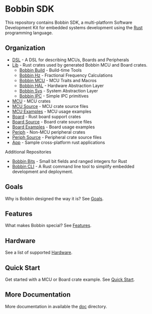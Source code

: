 # Bobbin SDK

This repository contains Bobbin SDK, a multi-platform Software Development Kit for
embedded systems development using the [Rust](https://www.rust-lang.org/en-US/) programming language.

## Organization

- [DSL](./dsl/) - A DSL for describing MCUs, Boards and Peripherals
- [Lib](./lib/) - Rust crates used by generated Bobbin MCU and Board crates.
    - [Bobbin Build](./lib/bobbin-build/) - Build-time Tools
    - [Bobbin Hz](./lib/bobbin-hz/) - Fractional Frequency Calculations
    - [Bobbin MCU](./lib/bobbin-ipc/) - MCU Traits and Macros
    - [Bobbin HAL](./lib/bobbin-hal/) - Hardware Abstraction Layer
    - [Bobbin Sys](./lib/bobbin-sys/) - System Abstraction Layer
    - [Bobbin IPC](./lib/bobbin-ipc/) - Simple IPC primitives
- [MCU](./mcu/) - MCU crates
- [MCU Source](./mcu-src/) - MCU crate source files
- [MCU Examples](./mcu-examples/) - MCU usage examples
- [Board](./board/) - Rust board support crates
- [Board Source](./board-src/) - Board crate source files
- [Board Examples](./board-examples/) - Board usage examples
- [Periph](./periph/) - Non-MCU peripheral crates
- [Periph Source](./periph-src/) - Peripheral crate source files
- [App](./app/) - Sample cross-platform rust applications

Additional Repositories

- [Bobbin Bits](https://github.com/bobbin-rs/bobbin-bits/) - Small bit fields and ranged integers for Rust
- [Bobbin CLI](https://github.com/bobbin-rs/bobbin-cli/) - A Rust command line tool to simplify embedded development and deployment.

## Goals

Why is Bobbin designed the way it is? See [Goals](./doc/Goals.md).

## Features

What makes Bobbin special? See [Features](./doc/Features.md).

## Hardware

See a list of supported [Hardware](./doc/Hardware.md).

## Quick Start

Get started with a MCU or Board crate example. See [Quick Start](./doc/Quickstart.md).

## More Documentation

More documentation in available the [doc](doc/) directory.